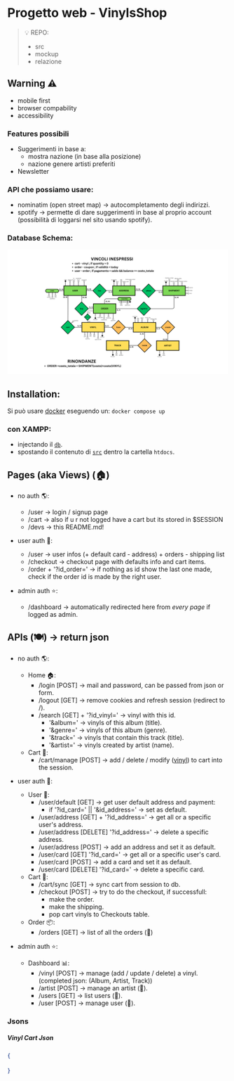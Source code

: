 # Progetto web - VinylsShop
> 💡 REPO:
> - src
> - mockup
> - relazione

## Warning ⚠️
- mobile first
- browser compability
- accessibility

### Features possibili
- Suggerimenti in base a:
    - mostra nazione (in base alla posizione)
    - nazione genere artisti preferiti
- Newsletter 

### API che possiamo usare:
- nominatim (open street map) -> autocompletamento degli indirizzi.
- spotify -> permette di dare suggerimenti in base al proprio account (possibilità di loggarsi nel sito usando spotify).

### Database Schema:
![Database Schema](/db/RELAZIONALE.png)

## Installation:
Si può usare [docker](https://www.docker.com/) eseguendo un: ``` docker compose up ```
### con XAMPP:
- injectando il [`db`](/db/init.sql).
- spostando il contenuto di [`src`](/src/) dentro la cartella `htdocs`.

## Pages (aka Views) (🏠)
- no auth 🌎:
    - /user -> login / signup page
    - /cart -> also if u r not logged have a cart but its stored in $SESSION
    - /devs -> this README.md!

- user auth 🔐:
    - /user -> user infos (+ default card - address) + orders - shipping list
    - /checkout -> checkout page with defaults info and cart items.
    - /order + '?id_order=' -> if nothing as id show the last one made, check if the order id is made by the right user.

- admin auth ⭐️:
    - /dashboard -> automatically redirected here from *every page* if logged as admin.

## APIs (🍽️) -> return json
- no auth 🌎:
    - Home 🏠:
        - /login [POST] -> mail and password, can be passed from json or form.
        - /logout [GET] -> remove cookies and refresh session (redirect to /).
        - /search [GET] + '?id_vinyl=' -> vinyl with this id.
            -  '&album=' -> vinyls of this album (title).
            -  '&genre=' -> vinyls of this album (genre).
            -  '&track=' -> vinyls that contain this track (title).
            -  '&artist=' -> vinyls created by artist (name).
    - Cart 🛒:
        - /cart/manage  [POST]  -> add / delete / modify ([vinyl](#vinyl-cart-json)) to cart into the session.



- user auth 🔐:
    - User 👤:
        - /user/default [GET]   -> get user default address and payment:
            - if '?id_card=' || '&id_address=' -> set as default.
        - /user/address [GET] + '?id_address='  -> get all or a specific user's address.
        - /user/address [DELETE] '?id_address=' -> delete a specific address.
        - /user/address [POST]  -> add an address and set it as default.
        - /user/card    [GET]    '?id_card=' -> get all or a specific user's card.
        - /user/card    [POST]  -> add a card and set it as default.
        - /user/card    [DELETE] '?id_card=' -> delete a specific card.
    - Cart 🛒:
        - /cart/sync    [GET]   -> sync cart from session to db.
        - /checkout     [POST]  -> try to do the checkout, if successfull:
            - make the order.
            - make the shipping.
            - pop cart vinyls to Checkouts table.
    - Order 📦:
        - /orders       [GET]   -> list of all the orders (🚩)



- admin auth ⭐️:
    - Dashboard 📊:
        - /vinyl        [POST]  -> manage (add / update / delete) a vinyl. (completed json: (Album, Artist, Track))
        - /artist       [POST] -> manage an artist (🚩).
        - /users        [GET] -> list users (🚩).
        - /user         [POST] -> manage user (🚩).
    
    

### Jsons

##### Vinyl Cart Json
```json
{

}
```